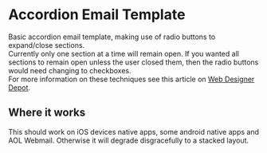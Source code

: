 # Accordion Email Template
Basic accordion email template, making use of radio buttons to expand/close sections.  
Currently only one section at a time will remain open. 
If you wanted all sections to remain open unless the user closed them, then the radio buttons would need changing to checkboxes.  
For more information on these techniques see this article on 
[Web Designer Depot](https://www.webdesignerdepot.com/2015/10/punched-card-coding-the-secret-of-interactive-email/).

## Where it works
This should work on iOS devices native apps, some android native apps and AOL Webmail. Otherwise it will degrade disgracefully to a stacked layout. 
